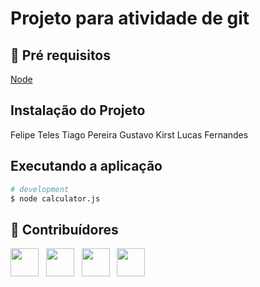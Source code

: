 # Projeto para atividade de git
 
## 🔐 Pré requisitos

<a href="https://nodejs.dev/">Node</a> &nbsp;

## Instalação do Projeto
Felipe Teles
Tiago Pereira
Gustavo Kirst
Lucas Fernandes

## Executando a aplicação

```bash
# development
$ node calculator.js
```

## 🤝 Contribuídores

<a href="https://github.com/Felipepteles"><img src="https://github.com/Felipepteles.png" width="45" height="45"></a> &nbsp;
<a href="https://github.com/T1P3R31R4"><img src="https://github.com/T1P3R31R4.png" width="45" height="45"></a> &nbsp;
<a href="https://github.com/gustavo-kirst"><img src="https://github.com/gustavo-kirst.png" width="45" height="45"></a> &nbsp;
<a href="https://github.com/Lucassfers"><img src="https://github.com/Lucassfers.png" width="45" height="45"></a> &nbsp;

